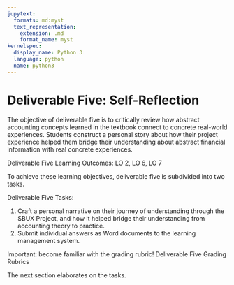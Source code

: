 ```yaml
---
jupytext:
  formats: md:myst
  text_representation:
    extension: .md
    format_name: myst
kernelspec:
  display_name: Python 3
  language: python
  name: python3
---
```


# Deliverable Five: Self-Reflection

The objective of deliverable five is to critically review how abstract accounting concepts learned in the textbook connect to concrete real-world experiences. Students construct a personal story about how their project experience helped them bridge their understanding about abstract financial information with real concrete experiences.  

Deliverable Five Learning Outcomes: LO 2, LO 6, LO 7

To achieve these learning objectives, deliverable five is subdivided into two tasks.

Deliverable Five Tasks:

1.	Craft a personal narrative on their journey of understanding through the SBUX Project, and how it helped bridge their understanding from accounting theory to practice. 
2.	Submit individual answers as Word documents to the learning management system.

Important: become familiar with the grading rubric! Deliverable Five Grading Rubrics

The next section elaborates on the tasks.

